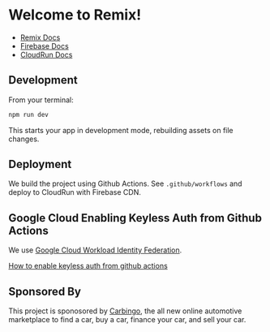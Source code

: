 # Welcome to Remix!

- [Remix Docs](https://remix.run/docs)
- [Firebase Docs](https://firebase.google.com)
- [CloudRun Docs](https://cloud.google.com/run)

## Development

From your terminal:

```sh
npm run dev
```

This starts your app in development mode, rebuilding assets on file changes.

## Deployment

We build the project using Github Actions. See `.github/workflows` and deploy to CloudRun with Firebase CDN.

## Google Cloud Enabling Keyless Auth from Github Actions

We use [Google Cloud Workload Identity Federation](https://cloud.google.com/iam/docs/workload-identity-federation).

[How to enable keyless auth from github actions](https://cloud.google.com/blog/products/identity-security/enabling-keyless-authentication-from-github-actions)

## Sponsored By

This project is sponosored by [Carbingo](https://carbingo.com), the all new online automotive marketplace to find a car, buy a car, finance your car, and sell your car.
